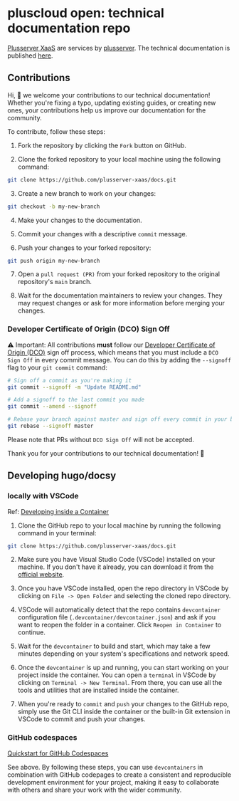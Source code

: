 # pluscloud open: technical documentation repo

[Plusserver XaaS](https://www.plusserver.com/produkte/database-as-a-service) are services by [plusserver](https://plusserver.com). The technical documentation is published [here](https://docs.xaas.get-cloud.io).



## Contributions

Hi, :wave: 
we welcome your contributions to our technical documentation! Whether you're fixing a typo, updating existing guides, or creating new ones, your contributions help us improve our documentation for the community.


To contribute, follow these steps:

1. Fork the repository by clicking the `Fork` button on GitHub.

2. Clone the forked repository to your local machine using the following command:

```bash
git clone https://github.com/plusserver-xaas/docs.git
```

3. Create a new branch to work on your changes:

```bash
git checkout -b my-new-branch
```

4. Make your changes to the documentation.

5. Commit your changes with a descriptive `commit` message.

6. Push your changes to your forked repository:

```bash
git push origin my-new-branch
```

7. Open a `pull request (PR)` from your forked repository to the original repository's `main` branch.

8. Wait for the documentation maintainers to review your changes. They may request changes or ask for more information before merging your changes.

### Developer Certificate of Origin (DCO) Sign Off

:warning: Important: All contributions __must__ follow our [Developer Certificate of Origin (DCO)](https://developercertificate.org/) sign off process, which means that you must include a `DCO Sign Off` in every commit message. You can do this by adding the `--signoff` flag to your `git commit` command:

```bash
# Sign off a commit as you're making it
git commit --signoff -m "Update README.md"

# Add a signoff to the last commit you made
git commit --amend --signoff

# Rebase your branch against master and sign off every commit in your branch
git rebase --signoff master
```

Please note that PRs without `DCO Sign Off` will not be accepted.

Thank you  for your contributions to our technical documentation! :rocket:


## Developing hugo/docsy 


### locally with VSCode

Ref: [Developing inside a Container](https://code.visualstudio.com/docs/devcontainers/containers)

1. Clone the GitHub repo to your local machine by running the following command in your terminal:

```bash
git clone https://github.com/plusserver-xaas/docs.git
```

2. Make sure you have Visual Studio Code (VSCode) installed on your machine. If you don't have it already, you can download it from the [official website](https://code.visualstudio.com/).

3. Once you have VSCode installed, open the repo directory in VSCode by clicking on `File -> Open Folder` and selecting the cloned repo directory.

4. VSCode will automatically detect that the repo contains `devcontainer` configuration file (`.devcontainer/devcontainer.json`) and ask if you want to reopen the folder in a container. Click `Reopen in Container` to continue.

5. Wait for the `devcontainer` to build and start, which may take a few minutes depending on your system's specifications and network speed.

6. Once the `devcontainer` is up and running, you can start working on your project inside the container. You can open a `terminal` in VSCode by clicking on `Terminal -> New Terminal`. From there, you can use all the tools and utilities that are installed inside the container.

7. When you're ready to `commit` and `push` your changes to the GitHub repo, simply use the Git CLI inside the container or the built-in Git extension in VSCode to commit and push your changes.


### GitHub codespaces

[Quickstart for GitHub Codespaces](https://docs.github.com/en/codespaces/getting-started/quickstart)

See above. By following these steps, you can use `devcontainers` in combination with GitHub codepages to create a consistent and reproducible development environment for your project, making it easy to collaborate with others and share your work with the wider community.
